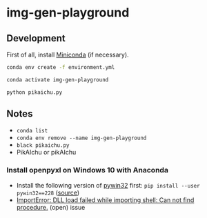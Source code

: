 # img-gen-playground

## Development

First of all, install [Miniconda](https://docs.conda.io/en/latest/miniconda.html) (if necessary).

```bash
conda env create -f environment.yml
```

```bash
conda activate img-gen-playground
```

```bash
python pikaichu.py
```

## Notes

- `conda list`
- `conda env remove --name img-gen-playground`
- `black pikaichu.py`
- PikAIchu or pikAIchu

### Install openpyxl on Windows 10 with Anaconda

- Install the following version of [pywin32](https://github.com/mhammond/pywin32) first: `pip install --user pywin32==228` ([source](https://github.com/conda/conda/issues/11503#issuecomment-1147095405))
- [ImportError: DLL load failed while importing shell: Can not find procedure.](https://github.com/conda/conda/issues/11503) (open) issue
